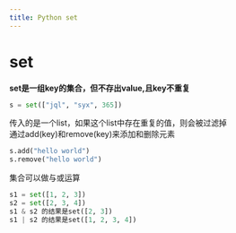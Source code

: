 ```yaml
---
title: Python set
---
```

<meta http-equiv="Content-Type" content="text/html; charset=utf-8" />
<link rel="stylesheet" href="http://yandex.st/highlightjs/7.1/styles/default.min.css">
<script src="http://yandex.st/highlightjs/7.1/highlight.min.js"></script>
<script>hljs.initHighlightingOnLoad();</script>
<link rel="stylesheet" href="/css/pygments.css">


# set

**set是一组key的集合，但不存出value,且key不重复**

```python
s = set(["jql", "syx", 365])
```
传入的是一个list，如果这个list中存在重复的值，则会被过滤掉	
通过add(key)和remove(key)来添加和删除元素

```python
s.add("hello world")
s.remove("hello world")
```
集合可以做与或运算

```python
s1 = set([1, 2, 3])
s2 = set([2, 3, 4])
s1 & s2 的结果是set([2, 3])
s1 | s2 的结果是set([1, 2, 3, 4])
```



